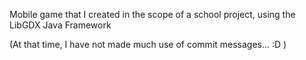 Mobile game that I created in the scope of a school project, using the LibGDX Java Framework

(At that time, I have not made much use of commit messages... :D )
